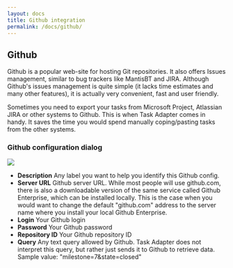 ```yaml
---
layout: docs
title: Github integration
permalink: /docs/github/
---
```


## Github

Github is a popular web-site for hosting Git repositories. It  also offers Issues management,
similar to bug trackers like MantisBT and JIRA. Although Github's issues management is quite simple
(it lacks time estimates and many other features), it is actually very convenient, fast and user friendly.

Sometimes you need to export your tasks from Microsoft Project, Atlassian JIRA or other systems to Github.
This is when Task Adapter comes in handy. It saves the time you would spend manually coping/pasting tasks from the other systems.

### Github configuration dialog

<a href="http://www.taskadapter.com/wp-content/uploads/2012/05/edit_github1.png"><img src="http://www.taskadapter.com/wp-content/uploads/2012/05/edit_github1.png" /></a>

* **Description**  Any label you want to help you identify this Github config.
* **Server URL**  Github server URL. While most people will use github.com, there is also a downloadable version of the
 same service called Github Enterprise, which can be installed locally. This is the case when you would want to change
 the default "github.com" address to the server name where you install your local Github Enterprise.
* **Login**  Your Github login
* **Password** Your Github password
* **Repository ID**  Your Github repository ID
* **Query**  Any text query allowed by Github. Task Adapter does not interpret this query, but rather just sends it
 to Github to retrieve data. Sample value: "milestone=7&state=closed"
